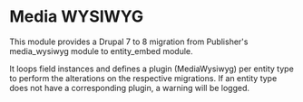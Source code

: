 # Media WYSIWYG

This module provides a Drupal 7 to 8 migration from Publisher's media_wysiwyg
module to entity_embed module.

It loops field instances and defines a plugin (MediaWysiwyg) per entity type
to perform the alterations on the respective migrations. If an entity
type does not have a corresponding plugin, a warning will be logged.
